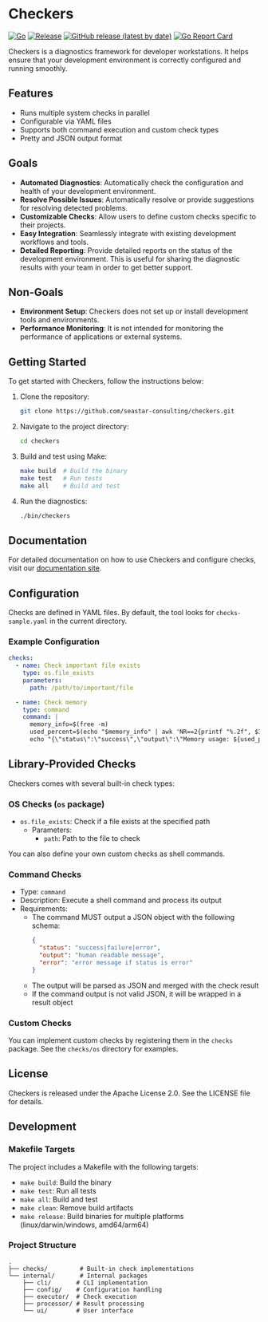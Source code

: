 # Checkers

[![Go](https://github.com/seastar-consulting/checkers/actions/workflows/go.yml/badge.svg)](https://github.com/seastar-consulting/checkers/actions/workflows/go.yml)
[![Release](https://github.com/seastar-consulting/checkers/actions/workflows/release.yml/badge.svg)](https://github.com/seastar-consulting/checkers/actions/workflows/release.yml)
[![GitHub release (latest by date)](https://img.shields.io/github/v/release/seastar-consulting/checkers)](https://github.com/seastar-consulting/checkers/releases/latest)
[![Go Report Card](https://goreportcard.com/badge/github.com/seastar-consulting/checkers)](https://goreportcard.com/report/github.com/seastar-consulting/checkers)

Checkers is a diagnostics framework for developer workstations. It helps ensure
that your development environment is correctly configured and running smoothly.

## Features

- Runs multiple system checks in parallel
- Configurable via YAML files
- Supports both command execution and custom check types
- Pretty and JSON output format

## Goals

- **Automated Diagnostics**: Automatically check the configuration and health of your development environment.
- **Resolve Possible Issues**: Automatically resolve or provide suggestions for resolving detected problems.
- **Customizable Checks**: Allow users to define custom checks specific to their projects.
- **Easy Integration**: Seamlessly integrate with existing development workflows and tools.
- **Detailed Reporting**: Provide detailed reports on the status of the development environment. This is useful for
  sharing the diagnostic results with your team in order to get better support.

## Non-Goals

- **Environment Setup**: Checkers does not set up or install development tools and environments.
- **Performance Monitoring**: It is not intended for monitoring the performance of applications or external systems.

## Getting Started

To get started with Checkers, follow the instructions below:

1. Clone the repository:
    ```sh
    git clone https://github.com/seastar-consulting/checkers.git
    ```
2. Navigate to the project directory:
    ```sh
    cd checkers
    ```
3. Build and test using Make:
    ```sh
    make build  # Build the binary
    make test   # Run tests
    make all    # Build and test
    ```
4. Run the diagnostics:
    ```sh
    ./bin/checkers
    ```

## Documentation

For detailed documentation on how to use Checkers and configure checks, visit
our [documentation site](https://seastar-consulting.github.io/checkers/).

## Configuration

Checks are defined in YAML files. By default, the tool looks for `checks-sample.yaml` in the current directory.

### Example Configuration

```yaml
checks:
  - name: Check important file exists
    type: os.file_exists
    parameters:
      path: /path/to/important/file

  - name: Check memory
    type: command
    command: |
      memory_info=$(free -m)
      used_percent=$(echo "$memory_info" | awk 'NR==2{printf "%.2f", $3*100/$2}')
      echo "{\"status\":\"success\",\"output\":\"Memory usage: ${used_percent}%\"}"
```

## Library-Provided Checks

Checkers comes with several built-in check types:

### OS Checks (`os` package)

- `os.file_exists`: Check if a file exists at the specified path
    - Parameters:
        - `path`: Path to the file to check

You can also define your own custom checks as shell commands.

### Command Checks

- Type: `command`
- Description: Execute a shell command and process its output
- Requirements:
    - The command MUST output a JSON object with the following schema:
      ```json
      {
        "status": "success|failure|error",
        "output": "human readable message",
        "error": "error message if status is error"
      }
      ```
    - The output will be parsed as JSON and merged with the check result
    - If the command output is not valid JSON, it will be wrapped in a result object

### Custom Checks

You can implement custom checks by registering them in the `checks` package. See the `checks/os` directory for examples.

## License

Checkers is released under the Apache License 2.0. See the LICENSE file for details.

## Development

### Makefile Targets

The project includes a Makefile with the following targets:

- `make build`: Build the binary
- `make test`: Run all tests
- `make all`: Build and test
- `make clean`: Remove build artifacts
- `make release`: Build binaries for multiple platforms (linux/darwin/windows, amd64/arm64)

### Project Structure

```
.
├── checks/         # Built-in check implementations
└── internal/       # Internal packages
    ├── cli/       # CLI implementation
    ├── config/    # Configuration handling
    ├── executor/  # Check execution
    ├── processor/ # Result processing
    └── ui/        # User interface